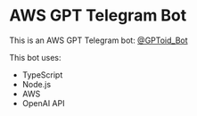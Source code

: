 # AWS GPT Telegram Bot

This is an AWS GPT Telegram bot: [@GPToid_Bot](https://t.me/GPToid_Bot)

This bot uses:

- TypeScript
- Node.js
- AWS
- OpenAI API
